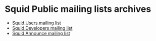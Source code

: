 ---
---
# Squid Public mailing lists archives

- [Squid Users mailing list](/squid-users)
- [Squid Developers mailing list](/squid-dev)
- [Squid Announce mailing list](/squid-announce)
